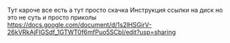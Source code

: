 Тут кароче все есть а тут просто скачка
Инструкция ссылки на диск но это не суть и просто приколы
https://docs.google.com/document/d/1s2lHSGirV-26kVRkAjFIGSdf_1GTWT0f6mfPuo5SCbI/edit?usp=sharing
